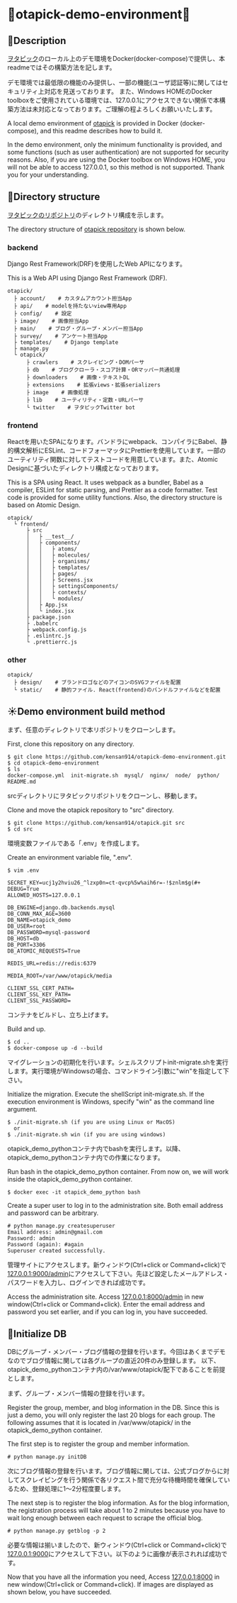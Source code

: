 # :whale:otapick-demo-environment:whale2:

## :deciduous_tree:Description
[ヲタピック](https://otapick.com)のローカル上のデモ環境をDocker(docker-compose)で提供し、本readmeではその構築方法を記します。

デモ環境では最低限の機能のみ提供し、一部の機能(ユーザ認証等)に関してはセキュリティ上対応を見送っております。
また、Windows HOMEのDocker toolboxをご使用されている環境では、127.0.0.1にアクセスできない関係で本構築方法は未対応となっております。ご理解の程よろしくお願いいたします。

A local demo environment of [otapick](https://otapick.com) is provided in Docker (docker-compose), and this readme describes how to build it.

In the demo environment, only the minimum functionality is provided, and some functions (such as user authentication) are not supported for security reasons. Also, if you are using the Docker toolbox on Windows HOME, you will not be able to access 127.0.0.1, so this method is not supported. Thank you for your understanding.

## :rainbow:Directory structure
[ヲタピックのリポジトリ](https://github.com/kensan914/otapick)のディレクトリ構成を示します。

The directory structure of [otapick repository](https://github.com/kensan914/otapick) is shown below.

### backend
Django Rest Framework(DRF)を使用したWeb APIになります。

This is a Web API using Django Rest Framework (DRF).
```
otapick/
  ├ account/    # カスタムアカウント担当App
  ├ api/    # modelを持たないview専用App
  ├ config/    # 設定
  ├ image/    # 画像担当App
  ├ main/    # ブログ・グループ・メンバー担当App
  ├ survey/    # アンケート担当App
  ├ templates/    # Django template
  ├ manage.py
  └ otapick/
      ├ crawlers    # スクレイピング・DOMパーサ
      ├ db    # ブログクローラ・スコア計算・ORマッパー共通処理
      ├ downloaders    # 画像・テキストDL
      ├ extensions    # 拡張views・拡張serializers
      ├ image    # 画像処理
      ├ lib    # ユーティリティ・定数・URLパーサ
      └ twitter    # ヲタピックTwitter bot
```

### frontend
Reactを用いたSPAになります。バンドラにwebpack、コンパイラにBabel、静的構文解析にESLint、コードフォーマッタにPrettierを使用しています。一部のユーティリティ関数に対してテストコードを用意しています。また、Atomic Designに基づいたディレクトリ構成となっております。

This is a SPA using React. It uses webpack as a bundler, Babel as a compiler, ESLint for static parsing, and Prettier as a code formatter. Test code is provided for some utility functions. Also, the directory structure is based on Atomic Design.
```
otapick/
  └ frontend/
      ├ src
      │   ├ __test__/
      │   ├ components/
      │   │   ├ atoms/
      │   │   ├ molecules/
      │   │   ├ organisms/
      │   │   ├ templates/
      │   │   ├ pages/
      │   │   ├ Screens.jsx
      │   │   ├ settingsComponents/
      │   │   ├ contexts/
      │   │   └ modules/
      │   ├ App.jsx
      │   └ index.jsx
      ├ package.json
      ├ .babelrc
      ├ webpack.config.js
      ├ .eslintrc.js
      └ .prettierrc.js
```

### other
```
otapick/
  ├ design/    # ブランドロゴなどのアイコンのSVGファイルを配置
  └ static/    # 静的ファイル. React(frontend)のバンドルファイルなどを配置
```

## :sunny:Demo environment build method
まず、任意のディレクトリで本リポジトリをクローンします。

First, clone this repository on any directory.
```
$ git clone https://github.com/kensan914/otapick-demo-environment.git
$ cd otapick-demo-environment
$ ls
docker-compose.yml  init-migrate.sh  mysql/  nginx/  node/  python/  README.md
```
srcディレクトリにヲタピックリポジトリをクローンし、移動します。

Clone and move the otapick repository to "src" directory.
```
$ git clone https://github.com/kensan914/otapick.git src
$ cd src
```
環境変数ファイルである「.env」を作成します。

Create an environment variable file, ".env".
```
$ vim .env
```
```
SECRET_KEY=ucj1y2hviu26_^lzxp0n=ct-qvcp%5w%aih6r=-!$znlm$g(#+
DEBUG=True
ALLOWED_HOSTS=127.0.0.1

DB_ENGINE=django.db.backends.mysql
DB_CONN_MAX_AGE=3600
DB_NAME=otapick_demo
DB_USER=root
DB_PASSWORD=mysql-password
DB_HOST=db
DB_PORT=3306
DB_ATOMIC_REQUESTS=True

REDIS_URL=redis://redis:6379

MEDIA_ROOT=/var/www/otapick/media

CLIENT_SSL_CERT_PATH=
CLIENT_SSL_KEY_PATH=
CLIENT_SSL_PASSWORD=
```
コンテナをビルドし、立ち上げます。

Build and up.
```
$ cd ..
$ docker-compose up -d --build
```
マイグレーションの初期化を行います。シェルスクリプトinit-migrate.shを実行します。実行環境がWindowsの場合、コマンドライン引数に"win"を指定して下さい。

Initialize the migration. Execute the shellScript init-migrate.sh. If the execution environment is Windows, specify "win" as the command line argument.
```
$ ./init-migrate.sh (if you are using Linux or MacOS)
  or
$ ./init-migrate.sh win (if you are using windows)
```
otapick_demo_pythonコンテナ内でbashを実行します。以降、otapick_demo_pythonコンテナ内での作業になります。

Run bash in the otapick_demo_python container. From now on, we will work inside the otapick_demo_python container.
```
$ docker exec -it otapick_demo_python bash
```

Create a super user to log in to the administration site. Both email address and password can be arbitrary.
```
# python manage.py createsuperuser
Email address: admin@gmail.com
Password: admin
Password (again): #again
Superuser created successfully.
```

管理サイトにアクセスします。新ウィンドウ(Ctrl+click or Command+click)で[127.0.0.1:9000/admin](http://127.0.0.1:9000/admin/)にアクセスして下さい。先ほど設定したメールアドレス・パスワードを入力し、ログインできれば成功です。

Access the administration site. Access [127.0.0.1:8000/admin](http://127.0.0.1:8000/admin/) in new window(Ctrl+click or Command+click). Enter the email address and password you set earlier, and if you can log in, you have succeeded.


## :low_brightness:Initialize DB
DBにグループ・メンバー・ブログ情報の登録を行います。今回はあくまでデモなのでブログ情報に関しては各グループの直近20件のみ登録します。
以下、otapick_demo_pythonコンテナ内の/var/www/otapick/配下であることを前提とします。

まず、グループ・メンバー情報の登録を行います。

Register the group, member, and blog information in the DB. Since this is just a demo, you will only register the last 20 blogs for each group.
The following assumes that it is located in /var/www/otapick/ in the otapick_demo_python container.

The first step is to register the group and member information.
```
# python manage.py initDB
```

次にブログ情報の登録を行います。ブログ情報に関しては、公式ブログからに対してスクレイピングを行う関係で各リクエスト間で充分な待機時間を確保しているため、登録処理に1～2分程度要します。

The next step is to register the blog information. As for the blog information, the registration process will take about 1 to 2 minutes because you have to wait long enough between each request to scrape the official blog.
```
# python manage.py getblog -p 2
```

必要な情報は揃いましたので、新ウィンドウ(Ctrl+click or Command+click)で[127.0.0.1:9000](http://127.0.0.1:9000)にアクセスして下さい。以下のように画像が表示されれば成功です。

Now that you have all the information you need, Access [127.0.0.1:8000](http://127.0.0.1:8000) in new window(Ctrl+click or Command+click). If images are displayed as shown below, you have succeeded.